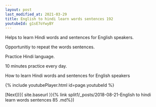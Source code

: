 ```yaml
---
layout: post
last_modified_at: 2021-03-29
title: English to hindi learn words sentences 192 
youtubeId: g1sE7oYwyBY
---
```

 
 
Helps to learn Hindi words and sentences for English speakers.

Opportunitiy to repeat the words sentences. 

Practice Hindi language. 
 
10 minutes practice every day. 
 
How to learn Hindi words and sentences for English speakers 
 
{% include youtubePlayer.html id=page.youtubeId %}
 
 
[Next]({{ site.baseurl }}{% link  split1/_posts/2018-08-21-English to hindi learn words sentences 85 .md%})
 
